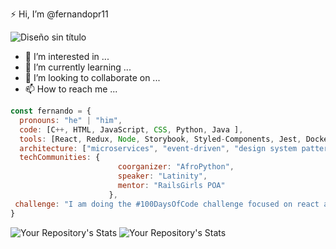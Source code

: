 :zap: Hi, I’m @fernandopr11

![Diseño sin título](https://user-images.githubusercontent.com/76860968/119158670-163ed800-ba1c-11eb-8274-72b140081cd3.png)

- 👀 I’m interested in ...
- 🌱 I’m currently learning ...
- 💞️ I’m looking to collaborate on ...
- 📫 How to reach me ...
``` js
const fernando = {
  pronouns: "he" | "him",
  code: [C++, HTML, JavaScript, CSS, Python, Java ],
  tools: [React, Redux, Node, Storybook, Styled-Components, Jest, Docker],
  architecture: ["microservices", "event-driven", "design system pattern"],
  techCommunities: {
                        coorganizer: "AfroPython",
                        speaker: "Latinity",
                        mentor: "RailsGirls POA"
                      },
 challenge: "I am doing the #100DaysOfCode challenge focused on react and typescript"
}
```

 ![Your Repository's Stats](https://github-readme-stats.vercel.app/api?username=fernandopr11&show_icons=true)
     ![Your Repository's Stats](https://github-readme-stats.vercel.app/api/top-langs/?username=fernandopr11&theme=blue-green)
